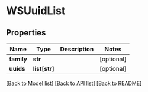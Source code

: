 # WSUuidList

## Properties
Name | Type | Description | Notes
------------ | ------------- | ------------- | -------------
**family** | **str** |  | [optional] 
**uuids** | **list[str]** |  | [optional] 

[[Back to Model list]](../README.md#documentation-for-models) [[Back to API list]](../README.md#documentation-for-api-endpoints) [[Back to README]](../README.md)


